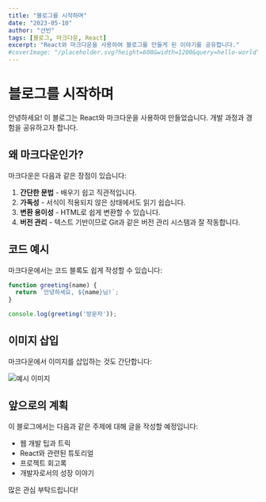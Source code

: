 ```yaml
---
title: "블로그를 시작하며"
date: "2023-05-10"
author: "선빈"
tags: [블로그, 마크다운, React]
excerpt: "React와 마크다운을 사용하여 블로그를 만들게 된 이야기를 공유합니다."
#coverImage: "/placeholder.svg?height=600&width=1200&query=hello-world"
---
```


# 블로그를 시작하며

안녕하세요! 이 블로그는 React와 마크다운을 사용하여 만들었습니다. 개발 과정과 경험을 공유하고자 합니다.

## 왜 마크다운인가?

마크다운은 다음과 같은 장점이 있습니다:

1. **간단한 문법** - 배우기 쉽고 직관적입니다.
2. **가독성** - 서식이 적용되지 않은 상태에서도 읽기 쉽습니다.
3. **변환 용이성** - HTML로 쉽게 변환할 수 있습니다.
4. **버전 관리** - 텍스트 기반이므로 Git과 같은 버전 관리 시스템과 잘 작동합니다.

## 코드 예시

마크다운에서는 코드 블록도 쉽게 작성할 수 있습니다:

```javascript
function greeting(name) {
  return `안녕하세요, ${name}님!`;
}

console.log(greeting('방문자'));
```

## 이미지 삽입

마크다운에서 이미지를 삽입하는 것도 간단합니다:

![예시 이미지](/my-blog/images/example.jpg)

## 앞으로의 계획

이 블로그에서는 다음과 같은 주제에 대해 글을 작성할 예정입니다:

- 웹 개발 팁과 트릭
- React와 관련된 튜토리얼
- 프로젝트 회고록
- 개발자로서의 성장 이야기

많은 관심 부탁드립니다!
